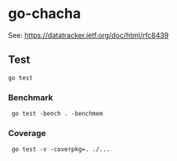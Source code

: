 # go-chacha

See: https://datatracker.ietf.org/doc/html/rfc8439


## Test
```
go test 
```

### Benchmark
```
 go test -bench . -benchmem
```

### Coverage
```
 go test -v -coverpkg=. ./...
```